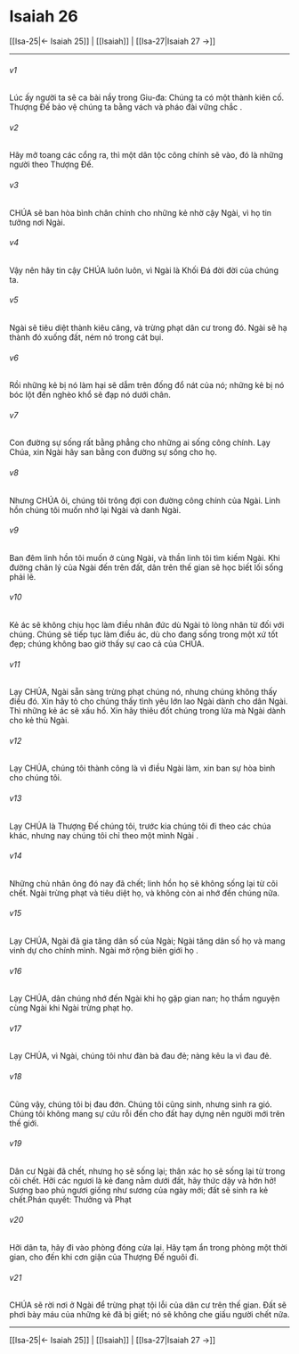 # Isaiah 26

[[Isa-25|← Isaiah 25]] | [[Isaiah]] | [[Isa-27|Isaiah 27 →]]
***



###### v1 
Lúc ấy người ta sẽ ca bài nầy trong Giu-đa: Chúng ta có một thành kiên cố. Thượng Đế bảo vệ chúng ta bằng vách và pháo đài vững chắc . 

###### v2 
Hãy mở toang các cổng ra, thì một dân tộc công chính sẽ vào, đó là những người theo Thượng Đế. 

###### v3 
CHÚA sẽ ban hòa bình chân chính cho những kẻ nhờ cậy Ngài, vì họ tin tưởng nơi Ngài. 

###### v4 
Vậy nên hãy tin cậy CHÚA luôn luôn, vì Ngài là Khối Đá đời đời của chúng ta. 

###### v5 
Ngài sẽ tiêu diệt thành kiêu căng, và trừng phạt dân cư trong đó. Ngài sẽ hạ thành đó xuống đất, ném nó trong cát bụi. 

###### v6 
Rồi những kẻ bị nó làm hại sẽ dẫm trên đống đổ nát của nó; những kẻ bị nó bóc lột đến nghèo khổ sẽ đạp nó dưới chân. 

###### v7 
Con đường sự sống rất bằng phẳng cho những ai sống công chính. Lạy Chúa, xin Ngài hãy san bằng con đường sự sống cho họ. 

###### v8 
Nhưng CHÚA ôi, chúng tôi trông đợi con đường công chính của Ngài. Linh hồn chúng tôi muốn nhớ lại Ngài và danh Ngài. 

###### v9 
Ban đêm linh hồn tôi muốn ở cùng Ngài, và thần linh tôi tìm kiếm Ngài. Khi đường chân lý của Ngài đến trên đất, dân trên thế gian sẽ học biết lối sống phải lẽ. 

###### v10 
Kẻ ác sẽ không chịu học làm điều nhân đức dù Ngài tỏ lòng nhân từ đối với chúng. Chúng sẽ tiếp tục làm điều ác, dù cho đang sống trong một xứ tốt đẹp; chúng không bao giờ thấy sự cao cả của CHÚA. 

###### v11 
Lạy CHÚA, Ngài sẵn sàng trừng phạt chúng nó, nhưng chúng không thấy điều đó. Xin hãy tỏ cho chúng thấy tình yêu lớn lao Ngài dành cho dân Ngài. Thì những kẻ ác sẽ xấu hổ. Xin hãy thiêu đốt chúng trong lửa mà Ngài dành cho kẻ thù Ngài. 

###### v12 
Lạy CHÚA, chúng tôi thành công là vì điều Ngài làm, xin ban sự hòa bình cho chúng tôi. 

###### v13 
Lạy CHÚA là Thượng Đế chúng tôi, trước kia chúng tôi đi theo các chúa khác, nhưng nay chúng tôi chỉ theo một mình Ngài . 

###### v14 
Những chủ nhân ông đó nay đã chết; linh hồn họ sẽ không sống lại từ cõi chết. Ngài trừng phạt và tiêu diệt họ, và không còn ai nhớ đến chúng nữa. 

###### v15 
Lạy CHÚA, Ngài đã gia tăng dân số của Ngài; Ngài tăng dân số họ và mang vinh dự cho chính mình. Ngài mở rộng biên giới họ . 

###### v16 
Lạy CHÚA, dân chúng nhớ đến Ngài khi họ gặp gian nan; họ thầm nguyện cùng Ngài khi Ngài trừng phạt họ. 

###### v17 
Lạy CHÚA, vì Ngài, chúng tôi như đàn bà đau đẻ; nàng kêu la vì đau đẻ. 

###### v18 
Cũng vậy, chúng tôi bị đau đớn. Chúng tôi cũng sinh, nhưng sinh ra gió. Chúng tôi không mang sự cứu rỗi đến cho đất hay dựng nên người mới trên thế giới. 

###### v19 
Dân cư Ngài đã chết, nhưng họ sẽ sống lại; thân xác họ sẽ sống lại từ trong cõi chết. Hỡi các ngươi là kẻ đang nằm dưới đất, hãy thức dậy và hớn hở! Sương bao phủ ngươi giống như sương của ngày mới; đất sẽ sinh ra kẻ chết.Phán quyết: Thưởng và Phạt 

###### v20 
Hỡi dân ta, hãy đi vào phòng đóng cửa lại. Hãy tạm ẩn trong phòng một thời gian, cho đến khi cơn giận của Thượng Đế nguôi đi. 

###### v21 
CHÚA sẽ rời nơi ở Ngài để trừng phạt tội lỗi của dân cư trên thế gian. Đất sẽ phơi bày máu của những kẻ đã bị giết; nó sẽ không che giấu người chết nữa.

***
[[Isa-25|← Isaiah 25]] | [[Isaiah]] | [[Isa-27|Isaiah 27 →]]
